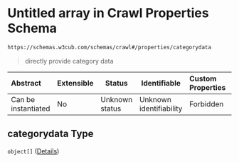 # Untitled array in Crawl Properties Schema

```txt
https://schemas.w3cub.com/schemas/crawl#/properties/categorydata
```




> directly provide category data
>

| Abstract            | Extensible | Status         | Identifiable            | Custom Properties | Additional Properties | Access Restrictions | Defined In                                                                   |
| :------------------ | ---------- | -------------- | ----------------------- | :---------------- | --------------------- | ------------------- | ---------------------------------------------------------------------------- |
| Can be instantiated | No         | Unknown status | Unknown identifiability | Forbidden         | Allowed               | none                | [crawl.schema.json\*](../generated/crawl.schema.json "open original schema") |

## categorydata Type

`object[]` ([Details](crawl-properties-categorydata-items.md))
